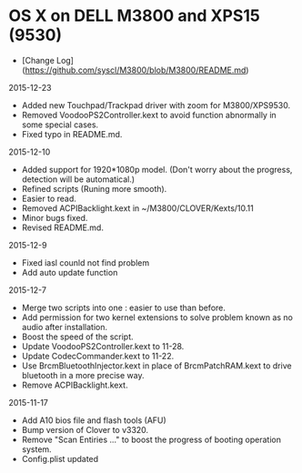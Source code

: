 OS X on DELL M3800 and XPS15 (9530)
====================================

* [Change Log] (https://github.com/syscl/M3800/blob/M3800/README.md)

2015-12-23

- Added new Touchpad/Trackpad driver with zoom for M3800/XPS9530.
- Removed VoodooPS2Controller.kext to avoid function abnormally in some special cases.
- Fixed typo in README.md.


2015-12-10

- Added support for 1920*1080p model. (Don't worry about the progress, detection will be automatical.)
- Refined scripts (Runing more smooth).
- Easier to read.
- Removed ACPIBacklight.kext in ~/M3800/CLOVER/Kexts/10.11
- Minor bugs fixed.
- Revised README.md.


2015-12-9

- Fixed iasl counld not find problem
- Add auto update function


2015-12-7 

- Merge two scripts into one : easier to use than before.
- Add permission for two kernel extensions to solve problem known as no audio after installation.
- Boost the speed of the script.
- Update VoodooPS2Controller.kext to 11-28.
- Update CodecCommander.kext to 11-22.
- Use BrcmBluetoothInjector.kext in place of BrcmPatchRAM.kext to drive bluetooth in a more precise way.
- Remove ACPIBacklight.kext. 


2015-11-17 

- Add A10 bios file and flash tools (AFU)
- Bump version of Clover to v3320.
- Remove "Scan Entiries ..." to boost the progress of booting operation system.
- Config.plist updated
